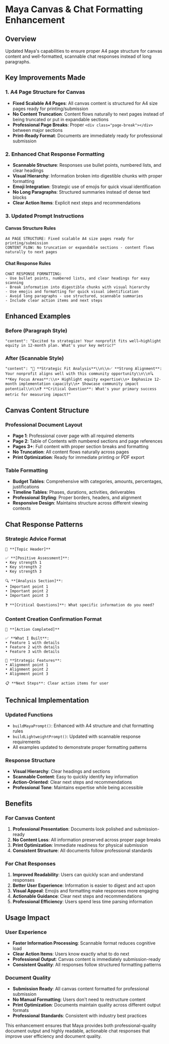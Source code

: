 # Maya Canvas & Chat Formatting Enhancement

## Overview
Updated Maya's capabilities to ensure proper A4 page structure for canvas content and well-formatted, scannable chat responses instead of long paragraphs.

## Key Improvements Made

### 1. A4 Page Structure for Canvas
- **Fixed Scalable A4 Pages**: All canvas content is structured for A4 size pages ready for printing/submission
- **No Content Truncation**: Content flows naturally to next pages instead of being truncated or put in expandable sections
- **Professional Page Breaks**: Proper `<div class="page-break"></div>` between major sections
- **Print-Ready Format**: Documents are immediately ready for professional submission

### 2. Enhanced Chat Response Formatting
- **Scannable Structure**: Responses use bullet points, numbered lists, and clear headings
- **Visual Hierarchy**: Information broken into digestible chunks with proper formatting
- **Emoji Integration**: Strategic use of emojis for quick visual identification
- **No Long Paragraphs**: Structured summaries instead of dense text blocks
- **Clear Action Items**: Explicit next steps and recommendations

### 3. Updated Prompt Instructions

#### Canvas Structure Rules
```
A4 PAGE STRUCTURE: Fixed scalable A4 size pages ready for printing/submission
CONTENT FLOW: No truncation or expandable sections - content flows naturally to next pages
```

#### Chat Response Rules
```
CHAT RESPONSE FORMATTING:
- Use bullet points, numbered lists, and clear headings for easy scanning
- Break information into digestible chunks with visual hierarchy
- Use emojis and formatting for quick visual identification
- Avoid long paragraphs - use structured, scannable summaries
- Include clear action items and next steps
```

## Enhanced Examples

### Before (Paragraph Style)
```
"content": "Excited to strategize! Your nonprofit fits well—highlight equity in 12-month plan. What's your key metric?"
```

### After (Scannable Style)
```
"content": "🎯 **Strategic Fit Analysis**\\n\\n✅ **Strong Alignment**: Your nonprofit aligns well with this community opportunity\\n\\n🔍 **Key Focus Areas**:\\n• Highlight equity expertise\\n• Emphasize 12-month implementation capacity\\n• Showcase community impact potential\\n\\n❓ **Critical Question**: What's your primary success metric for measuring impact?"
```

## Canvas Content Structure

### Professional Document Layout
- **Page 1**: Professional cover page with all required elements
- **Page 2**: Table of Contents with numbered sections and page references
- **Pages 3+**: Full content with proper section breaks and formatting
- **No Truncation**: All content flows naturally across pages
- **Print Optimization**: Ready for immediate printing or PDF export

### Table Formatting
- **Budget Tables**: Comprehensive with categories, amounts, percentages, justifications
- **Timeline Tables**: Phases, durations, activities, deliverables
- **Professional Styling**: Proper borders, headers, and alignment
- **Responsive Design**: Maintains structure across different viewing contexts

## Chat Response Patterns

### Strategic Advice Format
```
🎯 **[Topic Header]**

✅ **[Positive Assessment]**:
• Key strength 1
• Key strength 2
• Key strength 3

🔍 **[Analysis Section]**:
• Important point 1
• Important point 2
• Important point 3

❓ **[Critical Questions]**: What specific information do you need?
```

### Content Creation Confirmation Format
```
📄 **[Action Completed]**

✅ **What I Built**:
• Feature 1 with details
• Feature 2 with details
• Feature 3 with details

🎯 **Strategic Features**:
• Alignment point 1
• Alignment point 2
• Alignment point 3

📋 **Next Steps**: Clear action items for user
```

## Technical Implementation

### Updated Functions
- `buildMayaPrompt()`: Enhanced with A4 structure and chat formatting rules
- `buildLightweightPrompt()`: Updated with scannable response requirements
- All examples updated to demonstrate proper formatting patterns

### Response Structure
- **Visual Hierarchy**: Clear headings and sections
- **Scannable Content**: Easy to quickly identify key information
- **Action-Oriented**: Clear next steps and recommendations
- **Professional Tone**: Maintains expertise while being accessible

## Benefits

### For Canvas Content
1. **Professional Presentation**: Documents look polished and submission-ready
2. **No Content Loss**: All information preserved across proper page breaks
3. **Print Optimization**: Immediate readiness for physical submission
4. **Consistent Structure**: All documents follow professional standards

### For Chat Responses
1. **Improved Readability**: Users can quickly scan and understand responses
2. **Better User Experience**: Information is easier to digest and act upon
3. **Visual Appeal**: Emojis and formatting make responses more engaging
4. **Actionable Guidance**: Clear next steps and recommendations
5. **Professional Efficiency**: Users spend less time parsing information

## Usage Impact

### User Experience
- **Faster Information Processing**: Scannable format reduces cognitive load
- **Clear Action Items**: Users know exactly what to do next
- **Professional Output**: Canvas content is immediately submission-ready
- **Consistent Quality**: All responses follow structured formatting patterns

### Document Quality
- **Submission Ready**: All canvas content formatted for professional submission
- **No Manual Formatting**: Users don't need to restructure content
- **Print Optimization**: Documents maintain quality across different output formats
- **Professional Standards**: Consistent with industry best practices

This enhancement ensures that Maya provides both professional-quality document output and highly readable, actionable chat responses that improve user efficiency and document quality.